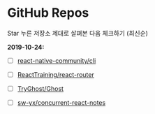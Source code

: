 # GitHub Repos

Star 누른 저장소 제대로 살펴본 다음 체크하기 (최신순)

**2019-10-24:**

- [ ] [react-native-community/cli](https://github.com/react-native-community/cli)
- [ ] [ReactTraining/react-router](https://github.com/ReactTraining/react-router)
- [ ] [TryGhost/Ghost](https://github.com/TryGhost/Ghost)
- [ ] [sw-yx/concurrent-react-notes](https://github.com/sw-yx/concurrent-react-notes)

